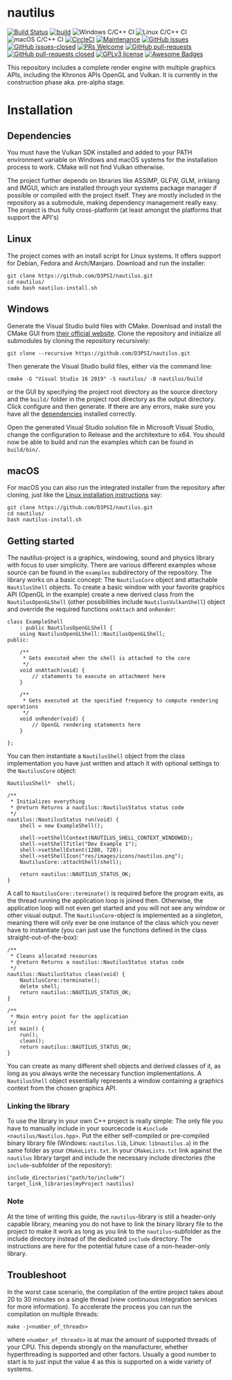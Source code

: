 # nautilus

<link rel="shortcut icon" type="image/x-icon" href="favicon.ico">

[![Build Status](https://travis-ci.com/D3PSI/nautilus.svg?branch=master)](https://travis-ci.com/D3PSI/nautilus)
[![build](https://ci.appveyor.com/api/projects/status/6cp2udvipkuchs42/branch/master?svg=true)](https://ci.appveyor.com/project/D3PSI/nautilus/branch/master)
![Windows C/C++ CI](https://github.com/D3PSI/nautilus/workflows/Windows%20C/C++%20CI/badge.svg)
![Linux C/C++ CI](https://github.com/D3PSI/nautilus/workflows/Linux%20C/C++%20CI/badge.svg)
![macOS C/C++ CI](https://github.com/D3PSI/nautilus/workflows/macOS%20C/C++%20CI/badge.svg)
[![CircleCI](https://circleci.com/gh/D3PSI/nautilus.svg?style=svg)](https://circleci.com/gh/D3PSI/nautilus)
[![Maintenance](https://img.shields.io/badge/Maintained%3F-yes-green.svg)](https://github.com/D3PSI/nautilus/graphs/commit-activity)
[![GitHub issues](https://img.shields.io/github/issues/D3PSI/nautilus.svg)](https://github.com/D3PSI/nautilus/issues/)
[![GitHub issues-closed](https://img.shields.io/github/issues-closed/D3PSI/nautilus.svg)](https://github.com/D3PSI/nautilus/issues?q=is%3Aissue+is%3Aclosed)
[![PRs Welcome](https://img.shields.io/badge/PRs-welcome-brightgreen.svg?style=flat-square)](https://github.com/D3PSI/nautilus/compare)
[![GitHub pull-requests](https://img.shields.io/github/issues-pr/D3PSI/nautilus.svg)](https://GitHub.com/D3PSI/nautilus/pull/)
[![GitHub pull-requests closed](https://img.shields.io/github/issues-pr-closed/D3PSI/nautilus.svg)](https://GitHub.com/D3PSI/nautilus/pull/)
[![GPLv3 license](https://img.shields.io/badge/License-GPLv3-blue.svg)](http://perso.crans.org/besson/LICENSE.html)
[![Awesome Badges](https://img.shields.io/badge/badges-awesome-green.svg)](https://github.com/D3PSI/nautilus)

This repository includes a complete render engine with multiple graphics APIs, including the Khronos APIs OpenGL and Vulkan. It is currently in the construction phase aka. pre-alpha stage.

# Installation

## Dependencies

You must have the Vulkan SDK installed and added to your PATH environment variable on Windows and macOS systems for the installation process to work. CMake will not find Vulkan otherwise.

The project further depends on libraries like ASSIMP, GLFW, GLM, irrklang and IMGUI, which are installed through your systems package manager if possible or compiled with the project itself. They are mostly included in the repository as a submodule, making dependency management really easy. The project is thus fully cross-platform (at least amongst the platforms that support the API's)

## Linux

The project comes with an install script for Linux systems. It offers support for Debian, Fedora and Arch/Manjaro. Download and run the installer:

    git clone https://github.com/D3PSI/nautilus.git
    cd nautilus/
    sudo bash nautilus-install.sh

## Windows

Generate the Visual Studio build files with CMake. Download and install the CMake GUI from [their official website](cmake.org/download). Clone the repository and initialize all submodules by cloning the repository recursively:

    git clone --recursive https://github.com/D3PSI/nautilus.git

Then generate the Visual Studio build files, either via the command line:

    cmake -G "Visual Studio 16 2019" -S nautilus/ -B nautilus/build

or the GUI by specifying the project root directory as the source directory and the `build/` folder in the project root directory as the output directory. Click configure and then generate. If there are any errors, make sure you have all the [dependencies](#dependencies) installed correctly.

Open the generated Visual Studio solution file in Microsoft Visual Studio, change the configuration to Release and the architexture to x64. You should now be able to build and run the examples which can be found in `build/bin/`.

## macOS

For macOS you can also run the integrated installer from the repository after cloning, just like the [Linux installation instructions](#linux) say:

    git clone https://github.com/D3PSI/nautilus.git
    cd nautilus/
    bash nautilus-install.sh

## Getting started

The nautilus-project is a graphics, windowing, sound and physics library with focus to user simplicity. There are various different examples whose source can be found in the `examples` subdirectory of the repository. The library works on a basic concept: The `NautilusCore` object and attachable `NautilusShell` objects.
To create a basic window with your favorite graphics API (OpenGL in the example) create a new derived class from the `NautilusOpenGLShell` (other possibilities include `NautilusVulkanShell`) object and override the required functions `onAttach` and `onRender`: 

    class ExampleShell 
        : public NautilusOpenGLShell {
        using NautilusOpenGLShell::NautilusOpenGLShell;
    public:

        /**
         * Gets executed when the shell is attached to the core
         */
        void onAttach(void) {
            // statements to execute on attachment here
        }

        /**
         * Gets executed at the specified frequency to compute rendering operations
         */
        void onRender(void) {
            // OpenGL rendering statements here
        }

    };

You can then instantiate a `NautilusShell` object from the class implementation you have just written and attach it with optional settings to the `NautilusCore` object:

    NautilusShell*  shell;

    /**
     * Initializes everything
     * @return Returns a nautilus::NautilusStatus status code
     */
    nautilus::NautilusStatus run(void) {
        shell = new ExampleShell();

        shell->setShellContext(NAUTILUS_SHELL_CONTEXT_WINDOWED);
        shell->setShellTitle("Dev Example 1");
        shell->setShellExtent(1280, 720);
        shell->setShellIcon("res/images/icons/nautilus.png");
        NautilusCore::attachShell(shell);

        return nautilus::NAUTILUS_STATUS_OK;
    }

A call to `NautilusCore::terminate()` is required before the program exits, as the thread running the application loop is joined then. Otherwise, the application loop will not even get started and you will not see any window or other visual output. The `NautilusCore`-object is implemented as a singleton, meaning there will only ever be one instance of the class which you never have to instantiate (you can just use the functions defined in the class straight-out-of-the-box):

    /**
     * Cleans allocated resources
     * @return Returns a nautilus::NautilusStatus status code
     */ 
    nautilus::NautilusStatus clean(void) {
        NautilusCore::terminate();
        delete shell;
        return nautilus::NAUTILUS_STATUS_OK;
    }

    /**
     * Main entry point for the application
     */
    int main() {
        run();
        clean();
        return nautilus::NAUTILUS_STATUS_OK;
    }

You can create as many different shell objects and derived classes of it, as long as you always write the necessary function implementations. A `NautilusShell` object essentially represents a window containing a graphics context from the chosen graphics API.

### Linking the library

To use the library in your own C++ project is really simple: The only file you have to manually include in your sourcecode is `#include <nautilus/Nautilus.hpp>`. Put the either self-compiled or pre-compiled binary library file (Windows: `nautilus.lib`, Linux: `libnautilus.a`) in the same folder as your `CMakeLists.txt`. In your `CMakeLists.txt` link against the `nautilus` library target and include the necessary include directories (the `include`-subfolder of the repository):

    include_directories("path/to/include")
    target_link_libraries(myProject nautilus)

### Note

At the time of writing this guide, the `nautilus`-library is still a header-only capable library, meaning you do not have to link the binary library file to the project to make it work as long as you link to the `nautilus`-subfolder as the include directory instead of the dedicated `include` directory. The instructions are here for the potential future case of a non-header-only library.

## Troubleshoot

In the worst case scenario, the compilation of the entire project takes about 20 to 30 minutes on a single thread (view continuous integration services for more information). To accelerate the process you can run the compilation on multiple threads:

    make -j<number_of_threads>

where `<number_of_threads>` is at max the amount of supported threads of your CPU. This depends strongly on the manufacturer, whether hyperthreading is supported and other factors. Usually a good number to start is to just input the value 4 as this is supported on a wide variety of systems.

